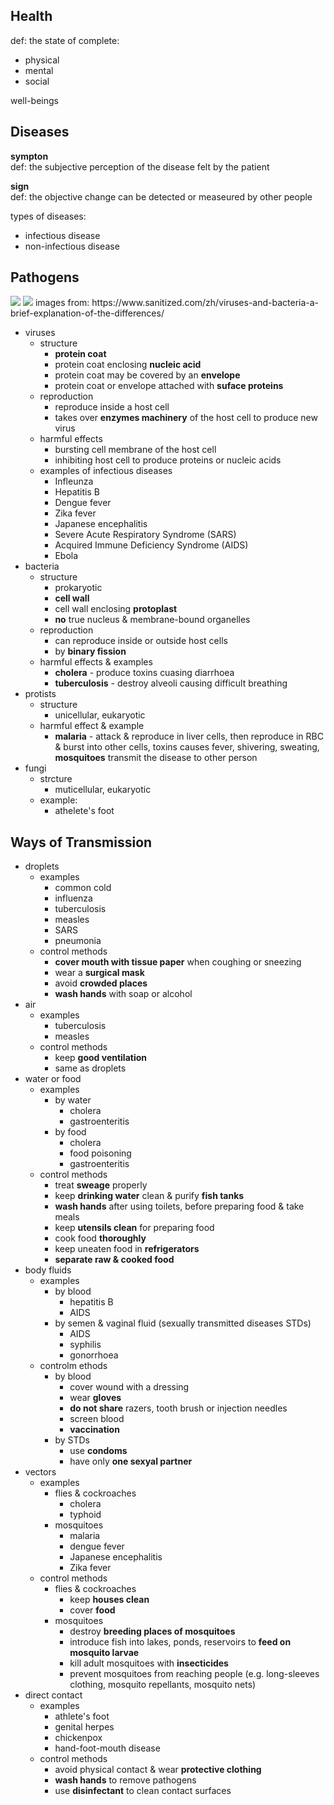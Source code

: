 ## Health
def: the state of complete:

- physical
- mental
- social  

well-beings  

## Diseases
**sympton**  
def: the subjective perception of the disease felt by the patient  

**sign**  
def: the objective change can be detected or measeured by other people  

types of diseases:
- infectious disease
- non-infectious disease

## Pathogens
<img src="https://cdn2.hubspot.net/hubfs/5066031/Virus%20Structure.jpg">  
<img src="https://cdn2.hubspot.net/hubfs/5066031/Bacteria%20Structure.jpg">
images from: https://www.sanitized.com/zh/viruses-and-bacteria-a-brief-explanation-of-the-differences/

- viruses
	- structure
		- **protein coat**
		- protein coat enclosing **nucleic acid**
		- protein coat may be covered by an **envelope**
		- protein coat or envelope attached with **suface proteins**  
	- reproduction
		- reproduce inside a host cell
		- takes over **enzymes machinery** of the host cell to produce new virus
	- harmful effects
		- bursting cell membrane of the host cell
		- inhibiting host cell to produce proteins or nucleic acids
	- examples of infectious diseases
		- Infleunza
		- Hepatitis B
		- Dengue fever
		- Zika fever
		- Japanese encephalitis
		- Severe Acute Respiratory Syndrome (SARS)
		- Acquired Immune Deficiency Syndrome (AIDS)
		- Ebola
- bacteria
	- structure
		- prokaryotic
		- **cell wall**
		- cell wall enclosing **protoplast**
		- **no** true nucleus & membrane-bound organelles
	- reproduction
		- can reproduce inside or outside host cells
		- by **binary fission**
	- harmful effects & examples
		- **cholera** - produce toxins cuasing diarrhoea
		- **tuberculosis** - destroy alveoli causing difficult breathing
- protists
	- structure
		- unicellular, eukaryotic
	- harmful effect & example
		- **malaria** - attack & reproduce in liver cells, then reproduce in RBC & burst into other cells, toxins causes fever, shivering, sweating, **mosquitoes** transmit the disease to other person
- fungi
	- strcture
		- muticellular, eukaryotic
	- example:
		- athelete's foot

## Ways of Transmission
- droplets
	- examples
		- common cold
		- influenza
		- tuberculosis
		- measles
		- SARS
		- pneumonia
	- control methods
		- **cover mouth with tissue paper** when coughing or sneezing
		- wear a **surgical mask**
		- avoid **crowded places**
		- **wash hands** with soap or alcohol
- air
	- examples
		- tuberculosis
		- measles
	- control methods
		- keep **good ventilation**
		- same as droplets
- water or food
	- examples
		- by water
			- cholera
			- gastroenteritis
		- by food
			- cholera
			- food poisoning
			- gastroenteritis
	- control methods
		- treat **sweage** properly
		- keep **drinking water** clean & purify **fish tanks**
		- **wash hands** after using toilets, before preparing food & take meals
		- keep **utensils clean** for preparing food
		- cook food **thoroughly**
		- keep uneaten food in **refrigerators**
		- **separate raw & cooked food**
- body fluids
	- examples
		- by blood
			- hepatitis B
			- AIDS
		- by semen & vaginal fluid (sexually transmitted diseases STDs)
			- AIDS
			- syphilis
			- gonorrhoea
	- controlm ethods
		- by blood
			- cover wound with a dressing
			- wear **gloves**
			- **do not share** razers, tooth brush or injection needles
			- screen blood
			- **vaccination**
		- by STDs
			- use **condoms**
			- have only **one sexyal partner**
- vectors
	- examples
		- flies & cockroaches
			- cholera
			- typhoid
		- mosquitoes
			- malaria
			- dengue fever
			- Japanese encephalitis
			- Zika fever
	- control methods
		- flies & cockroaches
			- keep **houses clean**
			- cover **food** 
		- mosquitoes
			- destroy **breeding places of mosquitoes**
			- introduce fish into lakes, ponds, reservoirs to **feed on mosquito larvae**
			- kill adult mosquitoes with **insecticides**
			- prevent mosquitoes from reaching people (e.g. long-sleeves clothing, mosquito repellants, mosquito nets)
- direct contact
	- examples
		- athlete's foot
		- genital herpes
		- chickenpox
		- hand-foot-mouth disease
	- control methods
		- avoid physical contact & wear **protective clothing**
		- **wash hands** to remove pathogens
		- use **disinfectant** to clean contact surfaces
